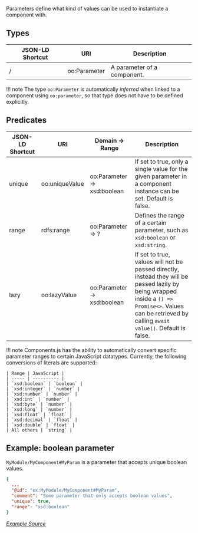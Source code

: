 Parameters define what kind of values can be used to instantiate a component with.

## Types

| JSON-LD Shortcut | URI                  | Description |
| ---------------- | -------------------- | ----------- |
| /                | oo:Parameter         | A parameter of a component. |

!!! note
    The type `oo:Parameter` is automatically _inferred_ when linked to a component using `oo:parameter`, so that type does not have to be defined explicitly.

## Predicates

| JSON-LD Shortcut     | URI                     | Domain           → Range                        | Description |
| -------------------- | ----------------------- | ----------------------------------------------- | ----------- |
| unique               | oo:uniqueValue          | oo:Parameter     → xsd:boolean                  | If set to true, only a single value for the given parameter in a component instance can be set. Default is false. |
| range                | rdfs:range              | oo:Parameter     → ?                            | Defines the range of a certain parameter, such as `xsd:boolean` or `xsd:string`. |
| lazy                 | oo:lazyValue          | oo:Parameter     → xsd:boolean                    | If set to true, values will not be passed directly, instead they will be passed lazily by being wrapped inside a `() => Promise<>`. Values can be retrieved by calling `await value()`. Default is false. |

!!! note
    Components.js has the ability to automatically convert specific parameter ranges to certain JavaScript datatypes.
    Currently, the following conversions of literals are supported:
    
    | Range | JavaScript |
    | ----- | ---------- |
    | `xsd:boolean` | `boolean` |
    | `xsd:integer` | `number` |
    | `xsd:number` | `number` |
    | `xsd:int` | `number` |
    | `xsd:byte` | `number` |
    | `xsd:long` | `number` |
    | `xsd:float` | `float` |
    | `xsd:decimal` | `float` |
    | `xsd:double` | `float` |
    | All others | `string` |

## Example: boolean parameter

`MyModule/MyComponent#MyParam` is a parameter that accepts unique boolean values.

```json
{
  ...
  "@id": "ex:MyModule/MyComponent#MyParam",
  "comment": "Some parameter that only accepts boolean values",
  "unique": true,
  "range": "xsd:boolean"
}
```

[_Example Source_](https://github.com/LinkedSoftwareDependencies/Examples-Components.js/tree/master/documentation/configuration/components/parameters)
